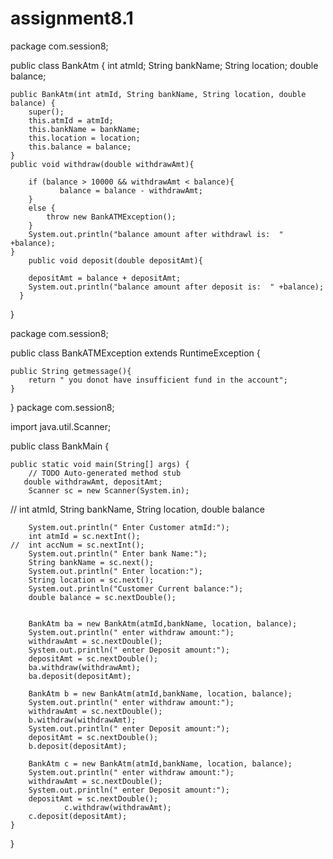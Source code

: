 # assignment8.1
package com.session8;

public class BankAtm {
	int atmId;
	String bankName;
	String location;
	double balance;
	
	public BankAtm(int atmId, String bankName, String location, double balance) {
		super();
		this.atmId = atmId;
		this.bankName = bankName;
		this.location = location;
		this.balance = balance;
	}
	public void withdraw(double withdrawAmt){
		
		if (balance > 10000 && withdrawAmt < balance){
		       balance = balance - withdrawAmt;
		}
		else {
			throw new BankATMException();
		}
		System.out.println("balance amount after withdrawl is:  " +balance);
	}
		public void deposit(double depositAmt){
			
	    depositAmt = balance + depositAmt;
	    System.out.println("balance amount after deposit is:  " +balance);
	  }

}	


package com.session8;

public class BankATMException extends RuntimeException {
	
	public String getmessage(){
		return " you donot have insufficient fund in the account";
	}

}
package com.session8;

import java.util.Scanner;

public class BankMain {

	public static void main(String[] args) {
		// TODO Auto-generated method stub
       double withdrawAmt, depositAmt;
		Scanner sc = new Scanner(System.in);	
//		int atmId, String bankName, String location, double balance
		
		System.out.println(" Enter Customer atmId:");
		int atmId = sc.nextInt();		
	//	int accNum = sc.nextInt();
		System.out.println(" Enter bank Name:");
		String bankName = sc.next();
		System.out.println(" Enter location:");
        String location = sc.next();
		System.out.println("Customer Current balance:");
		double balance = sc.nextDouble();
		
						
		BankAtm ba = new BankAtm(atmId,bankName, location, balance);	
		System.out.println(" enter withdraw amount:");
		withdrawAmt = sc.nextDouble();
		System.out.println(" enter Deposit amount:");
		depositAmt = sc.nextDouble();		
	    ba.withdraw(withdrawAmt);
	    ba.deposit(depositAmt);
	    
	    BankAtm b = new BankAtm(atmId,bankName, location, balance);		
	    System.out.println(" enter withdraw amount:");
		withdrawAmt = sc.nextDouble();
	    b.withdraw(withdrawAmt);
	    System.out.println(" enter Deposit amount:");
		depositAmt = sc.nextDouble();
		b.deposit(depositAmt);
	    
	    BankAtm c = new BankAtm(atmId,bankName, location, balance);		
	    System.out.println(" enter withdraw amount:");
		withdrawAmt = sc.nextDouble();
		System.out.println(" enter Deposit amount:");
		depositAmt = sc.nextDouble();
			    c.withdraw(withdrawAmt);
	    c.deposit(depositAmt);
	}

}
